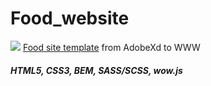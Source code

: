 # Food_website
<img src="https://www.xdguru.com/wp-content/uploads/2019/03/Adobe-XD-food-website-template-1014x487.jpg">
<a href="https://www.behance.net/gallery/76265655/Food-Website-Xd-Free">Food site template</a> from AdobeXd to WWW

##### <i>HTML5, CSS3, BEM, SASS/SCSS, wow.js
